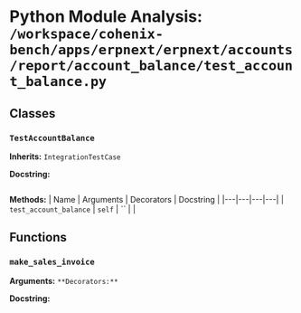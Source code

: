 # Python Module Analysis: `/workspace/cohenix-bench/apps/erpnext/erpnext/accounts/report/account_balance/test_account_balance.py`

## Classes

### `TestAccountBalance`
**Inherits:** `IntegrationTestCase`


**Docstring:**
```

```

**Methods:**
| Name | Arguments | Decorators | Docstring |
|---|---|---|---|
| `test_account_balance` | `self` | `` |  |





## Functions

### `make_sales_invoice`
**Arguments:** ``
**Decorators:** ``

**Docstring:**
```

```

